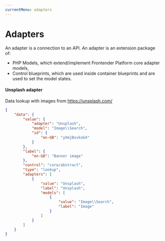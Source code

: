 ```yaml
---
currentMenu: adapters
---
```


# Adapters
An adapter is a connection to an API. An adapter is an extension package of:
* PHP Models, which extend/implement Frontender Platform core adapter models,
* Control blueprints, which are used inside container blueprints and are used to set the model states.

#### Unsplash adapter
Data lookup with images from https://unsplash.com/
```JSON
{
	"data": {
		"value": {
			"adapter": "Unsplash",
			"model": "Image\\Search",
			"id": {
				"en-GB": "yXmjBxvkoG4"
			}
		},
		"label": {
			"en-GB": "Banner image"
		},
		"control": "core/abstract",
		"type": "lookup",
		"adapters": [
			{
				"value": "Unsplash",
				"label": "Unsplash",
				"models": [
					{
						"value": "Image\\Search",
						"label": "Image"
					}
				]
			}
		]
	}
}
```
